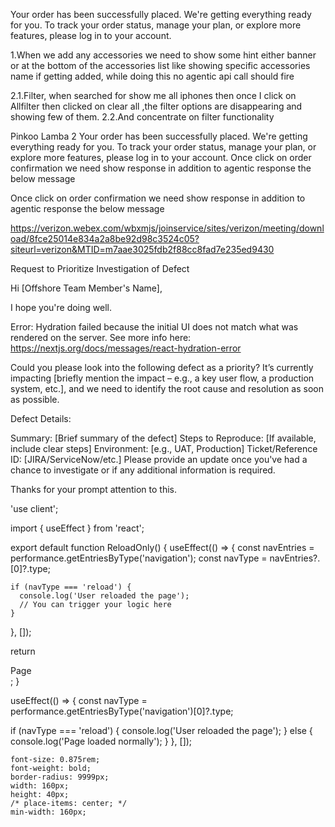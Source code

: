 Your order has been successfully placed. We're getting everything ready for you.
To track your order status, manage your plan, or explore more features, please log in to your account.
 
1.When we add any accessories we need to show some hint either banner or at the bottom of the accessories list like showing specific accessories name if getting added, while doing this no agentic api call should fire
 
2.1.Filter, when searched for show me all iphones then once I click on Allfilter then clicked on clear all ,the filter options are disappearing and showing few of them.
2.2.And concentrate on filter functionality
 
Pinkoo Lamba 2
Your order has been successfully placed. We're getting everything ready for you.  To track your order status, manage your plan, or explore more features, please log in to your account.
Once click on order confirmation we need show response in addition to agentic response the below message


 Once click on order confirmation we need show response in addition to agentic response the below message
 
https://verizon.webex.com/wbxmjs/joinservice/sites/verizon/meeting/download/8fce25014e834a2a8be92d98c3524c05?siteurl=verizon&MTID=m7aae3025fdb2f88cc8fad7e235ed9430



Request to Prioritize Investigation of Defect

Hi [Offshore Team Member's Name],

I hope you're doing well.





Error: Hydration failed because the initial UI does not match what was rendered on the server.
See more info here: https://nextjs.org/docs/messages/react-hydration-error

Could you please look into the following defect as a priority? It’s currently impacting [briefly mention the impact – e.g., a key user flow, a production system, etc.], and we need to identify the root cause and resolution as soon as possible.

Defect Details:

Summary: [Brief summary of the defect]
Steps to Reproduce: [If available, include clear steps]
Environment: [e.g., UAT, Production]
Ticket/Reference ID: [JIRA/ServiceNow/etc.]
Please provide an update once you've had a chance to investigate or if any additional information is required.

Thanks for your prompt attention to this.



'use client';

import { useEffect } from 'react';

export default function ReloadOnly() {
  useEffect(() => {
    const navEntries = performance.getEntriesByType('navigation');
    const navType = navEntries?.[0]?.type;

    if (navType === 'reload') {
      console.log('User reloaded the page');
      // You can trigger your logic here
    }
  }, []);

  return <div>Page</div>;
}

useEffect(() => {
  const navType = performance.getEntriesByType('navigation')[0]?.type;

  if (navType === 'reload') {
    console.log('User reloaded the page');
  } else {
    console.log('Page loaded normally');
  }
}, []);


    font-size: 0.875rem;
    font-weight: bold;
    border-radius: 9999px;
    width: 160px;
    height: 40px;
    /* place-items: center; */
    min-width: 160px;
